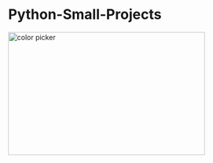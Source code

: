 # Python-Small-Projects
<img width="400" height="250" alt="color picker" src="https://media.giphy.com/media/v1.Y2lkPTc5MGI3NjExZm1sZnBwcjFrc3l6ZzdyZzJsZjVhcGw2Z2dxdDhxd3B4YjN0cGF0eiZlcD12MV9pbnRlcm5hbF9naWZfYnlfaWQmY3Q9Zw/3xvZSSwhGLhvO/giphy.gif" />

